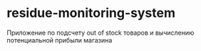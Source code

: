 # residue-monitoring-system
Приложение по подсчету out of stock товаров и вычислению потенциальной прибыли магазина
